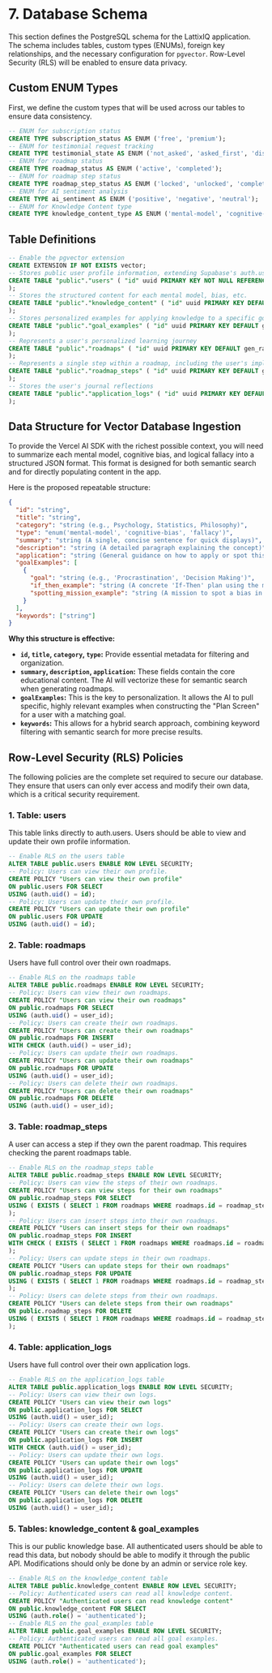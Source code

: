 # **7. Database Schema**

This section defines the PostgreSQL schema for the LattixIQ application. The schema includes tables, custom types (ENUMs), foreign key relationships, and the necessary configuration for `pgvector`. Row-Level Security (RLS) will be enabled to ensure data privacy.

## **Custom ENUM Types**

First, we define the custom types that will be used across our tables to ensure data consistency.

```sql
-- ENUM for subscription status
CREATE TYPE subscription_status AS ENUM ('free', 'premium');
-- ENUM for testimonial request tracking
CREATE TYPE testimonial_state AS ENUM ('not_asked', 'asked_first', 'dismissed_first', 'submitted', 'asked_second', 'dismissed_second');
-- ENUM for roadmap status
CREATE TYPE roadmap_status AS ENUM ('active', 'completed');
-- ENUM for roadmap step status
CREATE TYPE roadmap_step_status AS ENUM ('locked', 'unlocked', 'completed');
-- ENUM for AI sentiment analysis
CREATE TYPE ai_sentiment AS ENUM ('positive', 'negative', 'neutral');
-- ENUM for Knowledge Content type
CREATE TYPE knowledge_content_type AS ENUM ('mental-model', 'cognitive-bias', 'fallacy');
```

## **Table Definitions**

```sql
-- Enable the pgvector extension
CREATE EXTENSION IF NOT EXISTS vector;
-- Stores public user profile information, extending Supabase's auth.users
CREATE TABLE "public"."users" ( "id" uuid PRIMARY KEY NOT NULL REFERENCES auth.users(id) ON DELETE CASCADE, "email" text, "created_at" timestamptz DEFAULT now(), "stripe_customer_id" text, "subscription_status" subscription_status DEFAULT 'free'::subscription_status, "testimonial_state" testimonial_state DEFAULT 'not_asked'::testimonial_state, "reminder_enabled" boolean DEFAULT false, "reminder_time" time DEFAULT '09:00'::time, "reminder_timezone" text DEFAULT 'UTC', "reminder_last_sent" timestamptz
);
-- Stores the structured content for each mental model, bias, etc.
CREATE TABLE "public"."knowledge_content" ( "id" uuid PRIMARY KEY DEFAULT gen_random_uuid(), "title" text NOT NULL, "category" text, "type" knowledge_content_type NOT NULL, "summary" text, "description" text, "application" text, "keywords" text[], "embedding" vector(1536) -- For OpenAI's text-embedding-ada-002 model
);
-- Stores personalized examples for applying knowledge to a specific goal
CREATE TABLE "public"."goal_examples" ( "id" uuid PRIMARY KEY DEFAULT gen_random_uuid(), "knowledge_content_id" uuid NOT NULL REFERENCES public.knowledge_content(id) ON DELETE CASCADE, "goal" text NOT NULL, "if_then_example" text, "spotting_mission_example" text
);
-- Represents a user's personalized learning journey
CREATE TABLE "public"."roadmaps" ( "id" uuid PRIMARY KEY DEFAULT gen_random_uuid(), "user_id" uuid NOT NULL REFERENCES public.users(id) ON DELETE CASCADE, "goal_description" text, "status" roadmap_status DEFAULT 'active'::roadmap_status, "created_at" timestamptz DEFAULT now(), "completed_at" timestamptz
);
-- Represents a single step within a roadmap, including the user's implementation plan
CREATE TABLE "public"."roadmap_steps" ( "id" uuid PRIMARY KEY DEFAULT gen_random_uuid(), "roadmap_id" uuid NOT NULL REFERENCES public.roadmaps(id) ON DELETE CASCADE, "knowledge_content_id" uuid NOT NULL REFERENCES public.knowledge_content(id), "status" roadmap_step_status DEFAULT 'locked'::roadmap_step_status, "order" smallint NOT NULL, "plan_situation" text, "plan_trigger" text, "plan_action" text, "plan_created_at" timestamptz
);
-- Stores the user's journal reflections
CREATE TABLE "public"."application_logs" ( "id" uuid PRIMARY KEY DEFAULT gen_random_uuid(), "user_id" uuid NOT NULL REFERENCES public.users(id) ON DELETE CASCADE, "roadmap_step_id" uuid NOT NULL REFERENCES public.roadmap_steps(id) ON DELETE CASCADE, "situation_text" text, "learning_text" text, "effectiveness_rating" smallint, "ai_sentiment" ai_sentiment, "ai_topics" text[], "created_at" timestamptz DEFAULT now()
);
```

## **Data Structure for Vector Database Ingestion**

To provide the Vercel AI SDK with the richest possible context, you will need to summarize each mental model, cognitive bias, and logical fallacy into a structured JSON format. This format is designed for both semantic search and for directly populating content in the app.

Here is the proposed repeatable structure:

```json
{
  "id": "string",
  "title": "string",
  "category": "string (e.g., Psychology, Statistics, Philosophy)",
  "type": "enum('mental-model', 'cognitive-bias', 'fallacy')",
  "summary": "string (A single, concise sentence for quick displays)",
  "description": "string (A detailed paragraph explaining the concept)",
  "application": "string (General guidance on how to apply or spot this concept)",
  "goalExamples": [
    {
      "goal": "string (e.g., 'Procrastination', 'Decision Making')",
      "if_then_example": "string (A concrete 'If-Then' plan using the model)",
      "spotting_mission_example": "string (A mission to spot a bias in the wild)"
    }
  ],
  "keywords": ["string"]
}
```

**Why this structure is effective:**

- **`id`, `title`, `category`, `type`:** Provide essential metadata for filtering and organization.
- **`summary`, `description`, `application`:** These fields contain the core educational content. The AI will vectorize these for semantic search when generating roadmaps.
- **`goalExamples`:** This is the key to personalization. It allows the AI to pull specific, highly relevant examples when constructing the "Plan Screen" for a user with a matching goal.
- **`keywords`:** This allows for a hybrid search approach, combining keyword filtering with semantic search for more precise results.

## **Row-Level Security (RLS) Policies**

The following policies are the complete set required to secure our database. They ensure that users can only ever access and modify their own data, which is a critical security requirement.

### 1. Table: users

This table links directly to auth.users. Users should be able to view and update their own profile information.

```sql
-- Enable RLS on the users table
ALTER TABLE public.users ENABLE ROW LEVEL SECURITY;
-- Policy: Users can view their own profile.
CREATE POLICY "Users can view their own profile"
ON public.users FOR SELECT
USING (auth.uid() = id);
-- Policy: Users can update their own profile.
CREATE POLICY "Users can update their own profile"
ON public.users FOR UPDATE
USING (auth.uid() = id);
```

### 2. Table: roadmaps

Users have full control over their own roadmaps.

```sql
-- Enable RLS on the roadmaps table
ALTER TABLE public.roadmaps ENABLE ROW LEVEL SECURITY;
-- Policy: Users can view their own roadmaps.
CREATE POLICY "Users can view their own roadmaps"
ON public.roadmaps FOR SELECT
USING (auth.uid() = user_id);
-- Policy: Users can create their own roadmaps.
CREATE POLICY "Users can create their own roadmaps"
ON public.roadmaps FOR INSERT
WITH CHECK (auth.uid() = user_id);
-- Policy: Users can update their own roadmaps.
CREATE POLICY "Users can update their own roadmaps"
ON public.roadmaps FOR UPDATE
USING (auth.uid() = user_id);
-- Policy: Users can delete their own roadmaps.
CREATE POLICY "Users can delete their own roadmaps"
ON public.roadmaps FOR DELETE
USING (auth.uid() = user_id);
```

### 3. Table: roadmap_steps

A user can access a step if they own the parent roadmap. This requires checking the parent roadmaps table.

```sql
-- Enable RLS on the roadmap_steps table
ALTER TABLE public.roadmap_steps ENABLE ROW LEVEL SECURITY;
-- Policy: Users can view the steps of their own roadmaps.
CREATE POLICY "Users can view steps for their own roadmaps"
ON public.roadmap_steps FOR SELECT
USING ( EXISTS ( SELECT 1 FROM roadmaps WHERE roadmaps.id = roadmap_steps.roadmap_id AND roadmaps.user_id = auth.uid() )
);
-- Policy: Users can insert steps into their own roadmaps.
CREATE POLICY "Users can insert steps for their own roadmaps"
ON public.roadmap_steps FOR INSERT
WITH CHECK ( EXISTS ( SELECT 1 FROM roadmaps WHERE roadmaps.id = roadmap_steps.roadmap_id AND roadmaps.user_id = auth.uid() )
);
-- Policy: Users can update steps in their own roadmaps.
CREATE POLICY "Users can update steps for their own roadmaps"
ON public.roadmap_steps FOR UPDATE
USING ( EXISTS ( SELECT 1 FROM roadmaps WHERE roadmaps.id = roadmap_steps.roadmap_id AND roadmaps.user_id = auth.uid() )
);
-- Policy: Users can delete steps from their own roadmaps.
CREATE POLICY "Users can delete steps from their own roadmaps"
ON public.roadmap_steps FOR DELETE
USING ( EXISTS ( SELECT 1 FROM roadmaps WHERE roadmaps.id = roadmap_steps.roadmap_id AND roadmaps.user_id = auth.uid() )
);
```

### 4. Table: application_logs

Users have full control over their own application logs.

```sql
-- Enable RLS on the application_logs table
ALTER TABLE public.application_logs ENABLE ROW LEVEL SECURITY;
-- Policy: Users can view their own logs.
CREATE POLICY "Users can view their own logs"
ON public.application_logs FOR SELECT
USING (auth.uid() = user_id);
-- Policy: Users can create their own logs.
CREATE POLICY "Users can create their own logs"
ON public.application_logs FOR INSERT
WITH CHECK (auth.uid() = user_id);
-- Policy: Users can update their own logs.
CREATE POLICY "Users can update their own logs"
ON public.application_logs FOR UPDATE
USING (auth.uid() = user_id);
-- Policy: Users can delete their own logs.
CREATE POLICY "Users can delete their own logs"
ON public.application_logs FOR DELETE
USING (auth.uid() = user_id);
```

### 5. Tables: knowledge_content & goal_examples

This is our public knowledge base. All authenticated users should be able to read this data, but nobody should be able to modify it through the public API. Modifications should only be done by an admin or service role key.

```sql
-- Enable RLS on the knowledge_content table
ALTER TABLE public.knowledge_content ENABLE ROW LEVEL SECURITY;
-- Policy: Authenticated users can read all knowledge content.
CREATE POLICY "Authenticated users can read knowledge content"
ON public.knowledge_content FOR SELECT
USING (auth.role() = 'authenticated');
-- Enable RLS on the goal_examples table
ALTER TABLE public.goal_examples ENABLE ROW LEVEL SECURITY;
-- Policy: Authenticated users can read all goal examples.
CREATE POLICY "Authenticated users can read goal examples"
ON public.goal_examples FOR SELECT
USING (auth.role() = 'authenticated');
```
